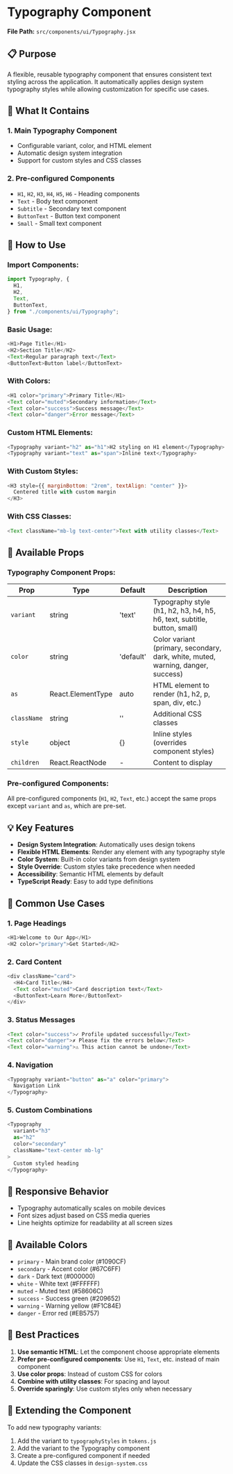 # Typography Component

**File Path:** `src/components/ui/Typography.jsx`

## 📋 Purpose

A flexible, reusable typography component that ensures consistent text styling across the application. It automatically applies design system typography styles while allowing customization for specific use cases.

## 🎯 What It Contains

### 1. **Main Typography Component**

- Configurable variant, color, and HTML element
- Automatic design system integration
- Support for custom styles and CSS classes

### 2. **Pre-configured Components**

- `H1`, `H2`, `H3`, `H4`, `H5`, `H6` - Heading components
- `Text` - Body text component
- `Subtitle` - Secondary text component
- `ButtonText` - Button text component
- `Small` - Small text component

## 🚀 How to Use

### Import Components:

```javascript
import Typography, {
  H1,
  H2,
  Text,
  ButtonText,
} from "./components/ui/Typography";
```

### Basic Usage:

```javascript
<H1>Page Title</H1>
<H2>Section Title</H2>
<Text>Regular paragraph text</Text>
<ButtonText>Button label</ButtonText>
```

### With Colors:

```javascript
<H1 color="primary">Primary Title</H1>
<Text color="muted">Secondary information</Text>
<Text color="success">Success message</Text>
<Text color="danger">Error message</Text>
```

### Custom HTML Elements:

```javascript
<Typography variant="h2" as="h1">H2 styling on H1 element</Typography>
<Typography variant="text" as="span">Inline text</Typography>
```

### With Custom Styles:

```javascript
<H3 style={{ marginBottom: "2rem", textAlign: "center" }}>
  Centered title with custom margin
</H3>
```

### With CSS Classes:

```javascript
<Text className="mb-lg text-center">Text with utility classes</Text>
```

## 🎨 Available Props

### Typography Component Props:

| Prop        | Type              | Default   | Description                                                                      |
| ----------- | ----------------- | --------- | -------------------------------------------------------------------------------- |
| `variant`   | string            | 'text'    | Typography style (h1, h2, h3, h4, h5, h6, text, subtitle, button, small)         |
| `color`     | string            | 'default' | Color variant (primary, secondary, dark, white, muted, warning, danger, success) |
| `as`        | React.ElementType | auto      | HTML element to render (h1, h2, p, span, div, etc.)                              |
| `className` | string            | ''        | Additional CSS classes                                                           |
| `style`     | object            | {}        | Inline styles (overrides component styles)                                       |
| `children`  | React.ReactNode   | -         | Content to display                                                               |

### Pre-configured Components:

All pre-configured components (`H1`, `H2`, `Text`, etc.) accept the same props except `variant` and `as`, which are pre-set.

## 💡 Key Features

- **Design System Integration**: Automatically uses design tokens
- **Flexible HTML Elements**: Render any element with any typography style
- **Color System**: Built-in color variants from design system
- **Style Override**: Custom styles take precedence when needed
- **Accessibility**: Semantic HTML elements by default
- **TypeScript Ready**: Easy to add type definitions

## 🔧 Common Use Cases

### 1. **Page Headings**

```javascript
<H1>Welcome to Our App</H1>
<H2 color="primary">Get Started</H2>
```

### 2. **Card Content**

```javascript
<div className="card">
  <H4>Card Title</H4>
  <Text color="muted">Card description text</Text>
  <ButtonText>Learn More</ButtonText>
</div>
```

### 3. **Status Messages**

```javascript
<Text color="success">✓ Profile updated successfully</Text>
<Text color="danger">✗ Please fix the errors below</Text>
<Text color="warning">⚠ This action cannot be undone</Text>
```

### 4. **Navigation**

```javascript
<Typography variant="button" as="a" color="primary">
  Navigation Link
</Typography>
```

### 5. **Custom Combinations**

```javascript
<Typography
  variant="h3"
  as="h2"
  color="secondary"
  className="text-center mb-lg"
>
  Custom styled heading
</Typography>
```

## 📱 Responsive Behavior

- Typography automatically scales on mobile devices
- Font sizes adjust based on CSS media queries
- Line heights optimize for readability at all screen sizes

## 🎨 Available Colors

- `primary` - Main brand color (#1090CF)
- `secondary` - Accent color (#67C6FF)
- `dark` - Dark text (#000000)
- `white` - White text (#FFFFFF)
- `muted` - Muted text (#58606C)
- `success` - Success green (#209652)
- `warning` - Warning yellow (#F1C84E)
- `danger` - Error red (#EB5757)

## 📝 Best Practices

1. **Use semantic HTML**: Let the component choose appropriate elements
2. **Prefer pre-configured components**: Use `H1`, `Text`, etc. instead of main component
3. **Use color props**: Instead of custom CSS for colors
4. **Combine with utility classes**: For spacing and layout
5. **Override sparingly**: Use custom styles only when necessary

## 🔄 Extending the Component

To add new typography variants:

1. Add the variant to `typographyStyles` in `tokens.js`
2. Add the variant to the Typography component
3. Create a pre-configured component if needed
4. Update the CSS classes in `design-system.css`
